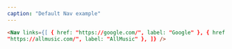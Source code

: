 ```yaml
---
caption: "Default Nav example"
---
```


<!-- markdownlint-disable MD041 -->
<!-- dprint-ignore -->

```html
<Nav links={[ { href: "https://google.com/", label: "Google" }, { href:
"https://allmusic.com/", label: "AllMusic" }, ]} />
```
